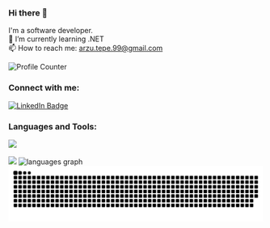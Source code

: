 ### Hi there 👋

I'm a software developer.
<br/>
🌱 I’m currently learning .NET
<br/>
📫 How to reach me: arzu.tepe.99@gmail.com

<img src="https://komarev.com/ghpvc/?username=arzutp&&color=ff69b4&label=PROFILE+VIEWS" height="20" alt="Profile Counter"  />

<h3 align="left">Connect with me:</h3>
<div id="badges">
  <a href="https://www.linkedin.com/in/arzutepe/">
    <img src="https://img.shields.io/badge/LinkedIn-blue?style=for-the-badge&logo=linkedin&logoColor=white" alt="LinkedIn Badge"/>
  </a>  
</div>

<h3 align="left">Languages and Tools:</h3>
<p>
  <a href="https://skillicons.dev">
    <img src="https://skillicons.dev/icons?i=cs,dotnet,py,unity" />
  </a>
</p>

<picture>
  <img src="https://github-readme-stats.vercel.app/api?username=arzutp&show_icons=true&theme=dracula&card_width=300"/>
</picture>
<picture>
  <img src="https://github-readme-stats.vercel.app/api/top-langs?layout=compact&card_width=350&theme=dracula&hide_border=false&username=arzutp" height=196 alt="languages graph"  />
</picture>



<picture>
  <source media="(prefers-color-scheme: dark)" srcset="https://raw.githubusercontent.com/arzutp/arzutp/output/github-contribution-grid-snake-dark.svg">
  <source media="(prefers-color-scheme: light)" srcset="https://raw.githubusercontent.com/arzutp/arzutp/output/github-contribution-grid-snake.svg">
  <img alt="github contribution grid snake animation" src="https://raw.githubusercontent.com/arzutp/arzutp/output/github-contribution-grid-snake.svg">
</picture>

